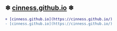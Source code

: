 ## ❄ [cinness.github.io](https://cinness.github.io/) ❄

```diff
+ [cinness.github.io](https://cinness.github.io/)
- [cinness.github.io](https://cinness.github.io/)
```
